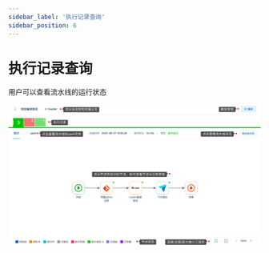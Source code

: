 ```yaml
---
sidebar_label: '执行记录查询'      
sidebar_position: 6     
---
```

  
  # 执行记录查询
  
  用户可以查看流水线的运行状态
  
  ![result](../../static/img/engine/result.png)